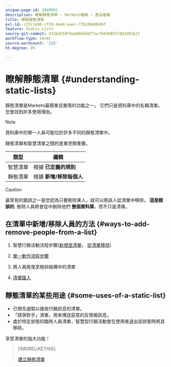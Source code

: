 ```yaml
---
unique-page-id: 2949891
description: 瞭解靜態清單 — Marketo檔案 — 產品檔案
title: 瞭解靜態清單
exl-id: c37c1496-cf19-4e44-aaec-77b10669b9bf
feature: Static Lists
source-git-commit: 431bd258f9a68bbb9df7acf043085578d3d91b1f
workflow-type: tm+mt
source-wordcount: '215'
ht-degree: 0%

---
```


# 瞭解靜態清單 {#understanding-static-lists}

靜態清單是Marketo最簡單且實用的功能之一。 它們只是資料庫中的名稱清單。 您會找到許多使用理由。

>[!NOTE]
>
>資料庫中的單一人員可能位於許多不同的靜態清單中。

靜態清單和智慧清單之間的差異至關重要。

| 類型 | 邏輯 |
|---|---|
| 智慧清單 | 根據 **已定義的規則** |
| 靜態清單 | 根據 **新增/移除每個人** |

>[!CAUTION]
>
>最常見的錯誤之一是您認為只要刪除某人，就可以將該人從清單中移除。 **這是錯誤的**. 刪除人員將會從中刪除他們 **整個資料庫**，而不只是清單。

## 在清單中新增/移除人員的方法 {#ways-to-add-remove-people-from-a-list}

1. 智慧行銷活動流程步驟([新增至清單](/help/marketo/product-docs/core-marketo-concepts/smart-campaigns/flow-actions/add-to-list.md)， [從清單移除](/help/marketo/product-docs/core-marketo-concepts/smart-campaigns/flow-actions/remove-from-list.md))

1. [單一動作流程步驟](/help/marketo/product-docs/core-marketo-concepts/smart-lists-and-static-lists/using-smart-lists/run-a-single-flow-step-from-a-smart-list.md)
1. 將人員拖曳至樹狀結構中的清單
1. [清單匯入](/help/marketo/getting-started/quick-wins/import-a-list-of-people.md)

## 靜態清單的某些用途 {#some-uses-of-a-static-list}

* 已預先選取以接收行銷訊息的清單。
* 「競爭對手」清單，用來傳送惡意的反情報訊息。
* 處於特定狀態的臨時人員清單，智慧型行銷活動會在使用者退出該狀態時將其移除。

享受清單的強大功能！

>[!MORELIKETHIS]
>
>[建立靜態清單](/help/marketo/product-docs/core-marketo-concepts/smart-lists-and-static-lists/static-lists/create-a-static-list.md)
